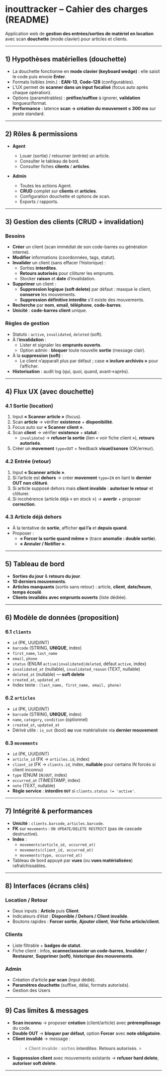# inouttracker – Cahier des charges (README)

Application web de **gestion des entrées/sorties de matériel en location** avec scan **douchette** (mode clavier) pour articles et clients.

---

## 1) Hypothèses matérielles (douchette)

-  La douchette fonctionne en **mode clavier (keyboard wedge)** : elle saisit le code puis envoie **Enter**.
-  Formats lisibles (min.) : **EAN-13**, **Code-128** (configurables).
-  L’UX permet de **scanner dans un input focalisé** (focus auto après chaque opération).
-  Options (paramétrables) : **préfixe/suffixe** à ignorer, **validation** longueur/format.
-  **Performance** : latence **scan → création du mouvement ≤ 300 ms** sur poste standard.

---

## 2) Rôles & permissions

-  **Agent**

   -  Louer (sortie) / retourner (entrée) un article.
   -  Consulter le tableau de bord.
   -  Consulter fiches **clients** / **articles**.

-  **Admin**
   -  Toutes les actions Agent.
   -  **CRUD** complet sur **clients** et **articles**.
   -  Configuration douchette et options de scan.
   -  Exports / rapports.

---

## 3) Gestion des clients (CRUD + invalidation)

### Besoins

-  **Créer** un client (scan immédiat de son code-barres ou génération interne).
-  **Modifier** informations (coordonnées, tags, statut).
-  **Invalider** un client (sans effacer l’historique) :
   -  Sorties **interdites**.
   -  **Retours autorisés** pour clôturer les emprunts.
   -  Stocker **raison** et **date** d’invalidation.
-  **Supprimer** un client :
   -  **Suppression logique (soft delete)** par défaut : masque le client, **conserve** les mouvements.
   -  **Suppression définitive interdite** s’il existe des mouvements.
-  **Recherche** par **nom**, **email**, **téléphone**, **code-barres**.
-  **Unicité** : **code-barres client** unique.

### Règles de gestion

-  Statuts : `active`, `invalidated`, `deleted` (soft).
-  À l’**invalidation** :
   -  Lister et signaler les **emprunts ouverts**.
   -  Option admin : **bloquer** toute nouvelle **sortie** (message clair).
-  À la **suppression (soft)** :
   -  Le client n’apparaît plus par défaut ; case **« inclure archivés »** pour l’afficher.
-  **Historisation** : audit log (qui, quoi, quand, avant→après).

---

## 4) Flux UX (avec douchette)

### 4.1 Sortie (location)

1. Input **« Scanner article »** (focus).
2. Scan **article** → vérifier **existence** + **disponibilité**.
3. Focus auto sur **« Scanner client »**.
4. Scan **client** → vérifier **existence** + **statut** :
   -  `invalidated` → **refuser la sortie** (lien « voir fiche client »), **retours autorisés**.
5. Créer un **movement** `type=OUT` + feedback **visuel/sonore** (OK/erreur).

### 4.2 Entrée (retour)

1. Input **« Scanner article »**.
2. Si l’article est **dehors** → créer **movement** `type=IN` en liant le **dernier OUT non clôturé**.
3. Si article supposé dehors mais **client invalide** : **autoriser le retour** et clôturer.
4. Si incohérence (article déjà « en stock ») → **avertir** + proposer **correction**.

### 4.3 Article déjà dehors

-  À la tentative de **sortie**, afficher **qui l’a** et **depuis quand**.
-  Proposer :
   -  **« Forcer la sortie quand même »** (trace **anomalie : double sortie**).
   -  **« Annuler / Notifier »**.

---

## 5) Tableau de bord

-  **Sorties du jour** & **retours du jour**.
-  **10 derniers mouvements**.
-  **Articles manquants** (sortis sans retour) : article, **client**, **date/heure**, **temps écoulé**.
-  **Clients invalidés** **avec emprunts ouverts** (liste dédiée).

---

## 6) Modèle de données (proposition)

### 6.1 `clients`

-  `id` (PK, UUID/INT)
-  `barcode` (STRING, **UNIQUE**, index)
-  `first_name`, `last_name`
-  `email`, `phone`
-  `status` (ENUM `active|invalidated|deleted`, défaut `active`, index)
-  `invalidated_at` (nullable), `invalidated_reason` (TEXT, nullable)
-  `deleted_at` (nullable) — **soft delete**
-  `created_at`, `updated_at`
-  Index texte : `(last_name, first_name, email, phone)`

### 6.2 `articles`

-  `id` (PK, UUID/INT)
-  `barcode` (STRING, **UNIQUE**, index)
-  `name`, `category`, `condition` (optionnel)
-  `created_at`, `updated_at`
-  Dérivé utile : `is_out` (bool) **ou** vue matérialisée via **dernier mouvement**

### 6.3 `movements`

-  `id` (PK, UUID/INT)
-  `article_id` (FK → `articles.id`, index)
-  `client_id` (FK → `clients.id`, index, **nullable** pour certains IN forcés si client inconnu)
-  `type` (ENUM `IN|OUT`, index)
-  `occurred_at` (TIMESTAMP, index)
-  `note` (TEXT, nullable)
-  **Règle service** : **interdire `OUT`** si `clients.status != 'active'`.

---

## 7) Intégrité & performances

-  **Unicité** : `clients.barcode`, `articles.barcode`.
-  **FK** sur `movements` : `ON UPDATE/DELETE RESTRICT` (pas de cascade destructive).
-  **Index** :
   -  `movements(article_id, occurred_at)`
   -  `movements(client_id, occurred_at)`
   -  `movements(type, occurred_at)`
-  Tableau de bord appuyé par **vues** (ou **vues matérialisées**) rafraîchissables.

---

## 8) Interfaces (écrans clés)

### Location / Retour

-  Deux inputs : **Article** puis **Client**.
-  Indicateurs d’état : **Disponible / Dehors / Client invalide**.
-  Boutons rapides : **Forcer sortie**, **Ajouter client**, **Voir fiche article/client**.

### Clients

-  Liste filtrable + **badges de statut**.
-  Fiche client : infos, **scanner/associer un code-barres**, **Invalider / Restaurer**, **Supprimer (soft)**, **historique des mouvements**.

### Admin

-  Création d’article **par scan** (input dédié).
-  **Paramètres douchette** (suffixe, délai, formats autorisés).
-  Gestion des Users

---

## 9) Cas limites & messages

-  **Scan inconnu** → proposer **création** (client/article) avec **préremplissage** du code.
-  **Double OUT** → **bloquer par défaut**, option **Forcer** avec **note obligatoire**.
-  **Client invalidé** → message :
   > « Client invalide : sorties **interdites**. **Retours autorisés**. »
-  **Suppression client** avec mouvements existants → **refuser hard delete**, **autoriser soft delete**.

---
